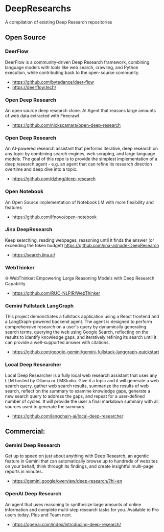 # DeepResearchs
A compilation of existing Deep Research repositories

## Open Source

### DeerFlow
DeerFlow is a community-driven Deep Research framework, combining language models with tools like web search, 
crawling, and Python execution, while contributing back to the open-source community.
- https://github.com/bytedance/deer-flow
- https://deerflow.tech/

### Open Deep Research
An open source deep research clone. AI Agent that reasons large amounts of web data extracted with Firecrawl
- https://github.com/nickscamara/open-deep-research

### Open Deep Research
An AI-powered research assistant that performs iterative, deep research on any topic by combining search engines, 
web scraping, and large language models. The goal of this repo is to provide the simplest implementation of a 
deep research agent - e.g. an agent that can refine its research direction overtime and deep dive into a topic.
- https://github.com/dzhng/deep-research

### Open Notebook
An Open Source implementation of Notebook LM with more flexibility and features
- https://github.com/lfnovo/open-notebook

### Jina DeepResearch
Keep searching, reading webpages, reasoning until it finds the answer (or exceeding the token budget)
https://github.com/jina-ai/node-DeepResearch
- https://search.jina.ai/

### WebThinker
🌐 WebThinker: Empowering Large Reasoning Models with Deep Research Capability
- https://github.com/RUC-NLPIR/WebThinker

### Gemini Fullstack LangGraph
This project demonstrates a fullstack application using a React frontend and a LangGraph-powered 
backend agent. The agent is designed to perform comprehensive research on a user's query by
dynamically generating search terms, querying the web using Google Search, reflecting on the 
results to identify knowledge gaps, and iteratively refining its search until it can provide 
a well-supported answer with citations. 
- https://github.com/google-gemini/gemini-fullstack-langgraph-quickstart

### Local Deep Researcher
Local Deep Researcher is a fully local web research assistant that uses any LLM hosted by Ollama 
or LMStudio. Give it a topic and it will generate a web search query, gather web search results, 
summarize the results of web search, reflect on the summary to examine knowledge gaps, generate 
a new search query to address the gaps, and repeat for a user-defined number of cycles. 
It will provide the user a final markdown summary with all sources used to generate the summary.
- https://github.com/langchain-ai/local-deep-researcher

## Commercial:
### Gemini Deep Research
Get up to speed on just about anything with Deep Research, an agentic feature in Gemini that 
can automatically browse up to hundreds of websites on your behalf, think through its findings, 
and create insightful multi-page reports in minutes.
- https://gemini.google/overview/deep-research/?hl=en

### OpenAI Deep Research
An agent that uses reasoning to synthesize large amounts of online information and complete 
multi-step research tasks for you. Available to Pro users today, Plus and Team next.
- https://openai.com/index/introducing-deep-research/

